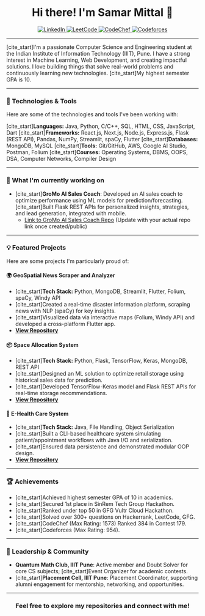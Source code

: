 <h1 align="center">Hi there! I'm Samar Mittal 👋</h1>

<p align="center">
  <a href="https://www.linkedin.com/in/samar-mittal-your-id/" target="_blank">
    <img src="https://img.shields.io/badge/LinkedIn-%230077B5.svg?&style=for-the-badge&logo=linkedin&logoColor=white" alt="LinkedIn">
  </a>
  <a href="https://leetcode.com/your-leetcode-username/" target="_blank">
    <img src="https://img.shields.io/badge/LeetCode-%23FFA116.svg?&style=for-the-badge&logo=leetcode&logoColor=black" alt="LeetCode">
  </a>
  <a href="https://www.codechef.com/users/your_codechef_username" target="_blank">
    <img src="https://img.shields.io/badge/CodeChef-%235B4638.svg?&style=for-the-badge&logo=codechef&logoColor=white" alt="CodeChef">
  </a>
  <a href="https://codeforces.com/profile/your_codeforces_username" target="_blank">
    <img src="https://img.shields.io/badge/Codeforces-%231F8AC0.svg?&style=for-the-badge&logo=codeforces&logoColor=white" alt="Codeforces">
  </a>
</p>

---

[cite_start]I'm a passionate Computer Science and Engineering student at the Indian Institute of Information Technology (IIIT), Pune. I have a strong interest in Machine Learning, Web Development, and creating impactful solutions. I love building things that solve real-world problems and continuously learning new technologies. [cite_start]My highest semester GPA is 10.

---

### 🚀 Technologies & Tools

Here are some of the technologies and tools I've been working with:

[cite_start]**Languages:** Java, Python, C/C++, SQL, HTML, CSS, JavaScript, Dart 
[cite_start]**Frameworks:** React.js, Next.js, Node.js, Express.js, Flask (REST API), Pandas, NumPy, Streamlit, spaCy, Flutter 
[cite_start]**Databases:** MongoDB, MySQL 
[cite_start]**Tools:** Git/GitHub, AWS, Google AI Studio, Postman, Folium 
[cite_start]**Courses:** Operating Systems, DBMS, OOPS, DSA, Computer Networks, Compiler Design 

---

### 🌱 What I'm currently working on

* [cite_start]**GroMo AI Sales Coach**: Developed an AI sales coach to optimize performance using ML models for prediction/forecasting. [cite_start]Built Flask REST APIs for personalized insights, strategies, and lead generation, integrated with mobile.
    * [Link to GroMo AI Sales Coach Repo](https://github.com/Samar23dev/GroMo-AI-Sales-Coach) (Update with your actual repo link once created/public)

---

### 💡 Featured Projects

Here are some projects I'm particularly proud of:

#### 🌍 GeoSpatial News Scraper and Analyzer

* [cite_start]**Tech Stack:** Python, MongoDB, Streamlit, Flutter, Folium, spaCy, Windy API 
* [cite_start]Created a real-time disaster information platform, scraping news with NLP (spaCy) for key insights.
* [cite_start]Visualized data via interactive maps (Folium, Windy API) and developed a cross-platform Flutter app.
* [**View Repository**](https://github.com/Samar23dev/GeoSpatial-News-Scraper-and-Analyzer)

#### 📦 Space Allocation System

* [cite_start]**Tech Stack:** Python, Flask, TensorFlow, Keras, MongoDB, REST API 
* [cite_start]Designed an ML solution to optimize retail storage using historical sales data for prediction.
* [cite_start]Developed TensorFlow-Keras model and Flask REST APIs for real-time storage recommendations.
* [**View Repository**](https://github.com/Samar23dev/Space-Allocation-System)

#### 🏥 E-Health Care System

* [cite_start]**Tech Stack:** Java, File Handling, Object Serialization 
* [cite_start]Built a CLI-based healthcare system simulating patient/appointment workflows with Java I/O and serialization.
* [cite_start]Ensured data persistence and demonstrated modular OOP design.
* [**View Repository**](https://github.com/Samar23dev/E-Health-Care-System)

---

### 🏆 Achievements

* [cite_start]Achieved highest semester GPA of 10 in academics.
* [cite_start]Secured 1st place in SinRem Tech Group Hackathon.
* [cite_start]Ranked under top 50 in GFG Vultr Cloud Hackathon.
* [cite_start]Solved over 300+ questions on Hackerrank, LeetCode, GFG.
* [cite_start]CodeChef (Max Rating: 1573) Ranked 384 in Contest 179.
* [cite_start]Codeforces (Max Rating: 954).

---

### 🤝 Leadership & Community

* **Quantum Math Club, IIIT Pune**: Active member and Doubt Solver for core CS subjects; [cite_start]Event Organizer for academic contests.
* [cite_start]**Placement Cell, IIIT Pune**: Placement Coordinator, supporting alumni engagement for mentorship, networking, and opportunities.

---

<h3 align="center">Feel free to explore my repositories and connect with me!</h3>
